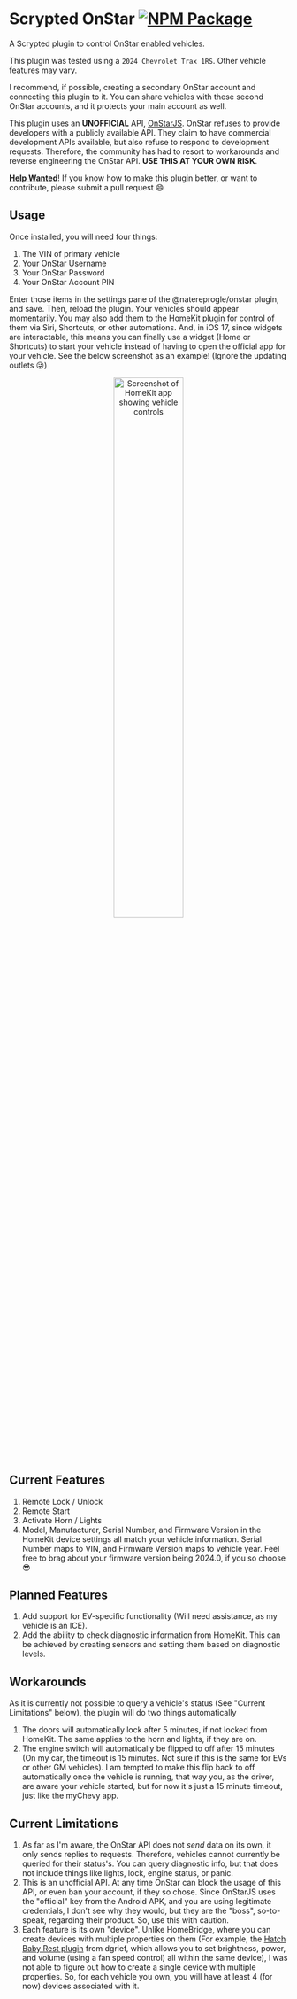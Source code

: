 # Scrypted OnStar [![NPM Package](https://github.com/natereprogle/scrypted-onstar/actions/workflows/npm-publish.yml/badge.svg)](https://github.com/natereprogle/scrypted-onstar/actions/workflows/npm-publish.yml)

A Scrypted plugin to control OnStar enabled vehicles.

This plugin was tested using a `2024 Chevrolet Trax 1RS`. Other vehicle features may vary.

I recommend, if possible, creating a secondary OnStar account and connecting this plugin to it. You can share vehicles with these second OnStar accounts, and it protects your main account as well.

This plugin uses an **UNOFFICIAL** API, [OnStarJS](https://github.com/samrum/OnStarJS). OnStar refuses to provide developers with a publicly available API. They claim to have commercial development APIs available, but also refuse to respond to development requests. Therefore, the community has had to resort to workarounds and reverse engineering the OnStar API. **USE THIS AT YOUR OWN RISK**.

**<u>Help Wanted</u>**! If you know how to make this plugin better, or want to contribute, please submit a pull request 😄

## Usage

Once installed, you will need four things:

1. The VIN of primary vehicle
2. Your OnStar Username
3. Your OnStar Password
4. Your OnStar Account PIN

Enter those items in the settings pane of the @natereprogle/onstar plugin, and save. Then, reload the plugin. Your vehicles should appear momentarily. You may also add them to the HomeKit plugin for control of them via Siri, Shortcuts, or other automations. And, in iOS 17, since widgets are interactable, this means you can finally use a widget (Home or Shortcuts) to start your vehicle instead of having to open the official app for your vehicle. See the below screenshot as an example! (Ignore the updating outlets 😜)

<div align="center">
    <img src="https://github.com/natereprogle/scrypted-onstar/blob/5cd970082449123baac1bd1a9ce180ce4e8d4310/assets/HomeKit.PNG?raw=true" alt="Screenshot of HomeKit app showing vehicle controls" width="50%" height="50%">
</div>

## Current Features

1. Remote Lock / Unlock
2. Remote Start
3. Activate Horn / Lights
4. Model, Manufacturer, Serial Number, and Firmware Version in the HomeKit device settings all match your vehicle information. Serial Number maps to VIN, and Firmware Version maps to vehicle year. Feel free to brag about your firmware version being 2024.0, if you so choose 😎

## Planned Features

1. Add support for EV-specific functionality (Will need assistance, as my vehicle is an ICE).
2. Add the ability to check diagnostic information from HomeKit. This can be achieved by creating sensors and setting them based on diagnostic levels.

## Workarounds

As it is currently not possible to query a vehicle's status (See "Current Limitations" below), the plugin will do two things automatically

1. The doors will automatically lock after 5 minutes, if not locked from HomeKit. The same applies to the horn and lights, if they are on.
2. The engine switch will automatically be flipped to off after 15 minutes (On my car, the timeout is 15 minutes. Not sure if this is the same for EVs or other GM vehicles). I am tempted to make this flip back to off automatically once the vehicle is running, that way you, as the driver, are aware your vehicle started, but for now it's just a 15 minute timeout, just like the myChevy app.

## Current Limitations

1. As far as I'm aware, the OnStar API does not _send_ data on its own, it only sends replies to requests. Therefore, vehicles cannot currently be queried for their status's. You can query diagnostic info, but that does not include things like lights, lock, engine status, or panic.
2. This is an unofficial API. At any time OnStar can block the usage of this API, or even ban your account, if they so chose. Since OnStarJS uses the "official" key from the Android APK, and you are using legitimate credentials, I don't see why they would, but they are the "boss", so-to-speak, regarding their product. So, use this with caution.
3. Each feature is its own "device". Unlike HomeBridge, where you can create devices with multiple properties on them (For example, the [Hatch Baby Rest plugin](https://github.com/dgreif/homebridge-hatch-baby-rest/blob/main/packages/homebridge-hatch-baby-rest/README.md) from dgrief, which allows you to set brightness, power, and volume (using a fan speed control) all within the same device), I was not able to figure out how to create a single device with multiple properties. So, for each vehicle you own, you will have at least 4 (for now) devices associated with it.
